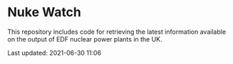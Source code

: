 # Nuke Watch

This repository includes code for retrieving the latest information available on the output of EDF nuclear power plants in the UK.

Last updated: 2021-06-30 11:06